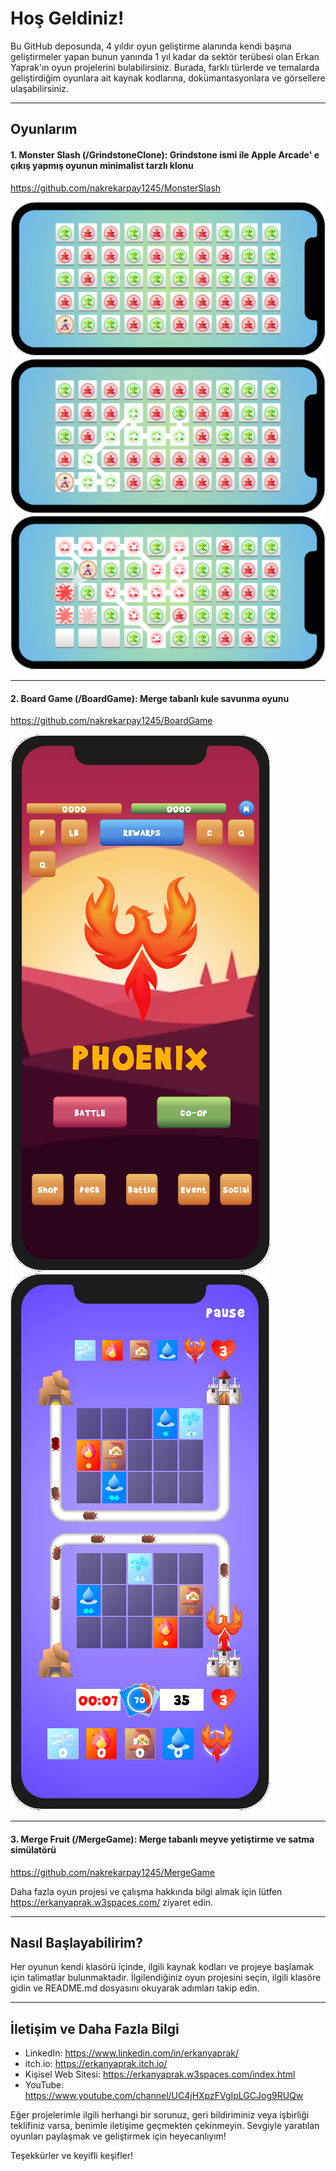 # Hoş Geldiniz!

Bu GitHub deposunda, 4 yıldır oyun geliştirme alanında kendi başına geliştirmeler yapan bunun yanında 1 yıl kadar da sektör terübesi olan Erkan Yaprak'ın oyun projelerini bulabilirsiniz. Burada, farklı türlerde ve temalarda geliştirdiğim oyunlara ait kaynak kodlarına, dokümantasyonlara ve görsellere ulaşabilirsiniz.

----

## Oyunlarım

#### 1. Monster Slash (/GrindstoneClone): Grindstone ismi ile Apple Arcade' e çıkış yapmış oyunun minimalist tarzlı klonu
https://github.com/nakrekarpay1245/MonsterSlash

![Oyun İçi Ekran Görüntüsü - 1](https://github.com/nakrekarpay1245/MonsterSlash/blob/main/MonsterSlash/Assets/Screenshots/SS_1.png)
![Oyun İçi Ekran Görüntüsü - 2](https://github.com/nakrekarpay1245/MonsterSlash/blob/main/MonsterSlash/Assets/Screenshots/SS_2.png)
![Oyun İçi Ekran Görüntüsü - 3](https://github.com/nakrekarpay1245/MonsterSlash/blob/main/MonsterSlash/Assets/Screenshots/SS_3.png)

---

#### 2. Board Game (/BoardGame): Merge tabanlı kule savunma oyunu
https://github.com/nakrekarpay1245/BoardGame

![Oyun Ekran Görüntüsü](https://github.com/nakrekarpay1245/BoardGame/blob/main/BoardGame/Assets/Images/ScreenShoots/BattleMenu.png)
![Oyun Ekran Görüntüsü](https://github.com/nakrekarpay1245/BoardGame/blob/main/BoardGame/Assets/Images/ScreenShoots/BattleInGame_1.png)

---

#### 3. Merge Fruit (/MergeGame): Merge tabanlı meyve yetiştirme ve satma simülatörü
https://github.com/nakrekarpay1245/MergeGame
<!--![Battle Menu Ekran Görüntüsü](https://github.com/nakrekarpay1245/BoardGame/blob/main/BoardGame/Assets/Images/ScreenShoots/BattleMenu.png)-->

Daha fazla oyun projesi ve çalışma hakkında bilgi almak için lütfen https://erkanyaprak.w3spaces.com/ ziyaret edin.

----

## Nasıl Başlayabilirim?

Her oyunun kendi klasörü içinde, ilgili kaynak kodları ve projeye başlamak için talimatlar bulunmaktadır. İlgilendiğiniz oyun projesini seçin, ilgili klasöre gidin ve README.md dosyasını okuyarak adımları takip edin.

----

## İletişim ve Daha Fazla Bilgi

- LinkedIn: https://www.linkedin.com/in/erkanyaprak/
- itch.io: https://erkanyaprak.itch.io/
- Kişisel Web Sitesi: https://erkanyaprak.w3spaces.com/index.html
- YouTube: https://www.youtube.com/channel/UC4jHXpzFVgIpLGCJog9RUQw

Eğer projelerimle ilgili herhangi bir sorunuz, geri bildiriminiz veya işbirliği teklifiniz varsa, benimle iletişime geçmekten çekinmeyin. Sevgiyle yaratılan oyunları paylaşmak ve geliştirmek için heyecanlıyım!

Teşekkürler ve keyifli keşifler!
